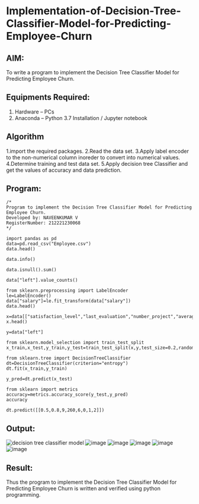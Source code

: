 # Implementation-of-Decision-Tree-Classifier-Model-for-Predicting-Employee-Churn

## AIM:
To write a program to implement the Decision Tree Classifier Model for Predicting Employee Churn.

## Equipments Required:
1. Hardware – PCs
2. Anaconda – Python 3.7 Installation / Jupyter notebook

## Algorithm
1.import the required packages.
2.Read the data set.
3.Apply label encoder to the non-numerical column inoreder to convert into numerical values.
4.Determine training and test data set.
5.Apply decision tree Classifier and get the values of accuracy and data prediction.

## Program:
```
/*
Program to implement the Decision Tree Classifier Model for Predicting Employee Churn.
Developed by: NAVEENKUMAR V
RegisterNumber: 212221230068
*/

import pandas as pd
data=pd.read_csv("Employee.csv")
data.head()

data.info()

data.isnull().sum()

data["left"].value_counts()

from sklearn.preprocessing import LabelEncoder
le=LabelEncoder()
data["salary"]=le.fit_transform(data["salary"])
data.head()

x=data[["satisfaction_level","last_evaluation","number_project","average_montly_hours","time_spend_company","Work_accident","promotion_last_5years","salary"]]
x.head()

y=data["left"]

from sklearn.model_selection import train_test_split
x_train,x_test,y_train,y_test=train_test_split(x,y,test_size=0.2,random_state=100)

from sklearn.tree import DecisionTreeClassifier
dt=DecisionTreeClassifier(criterion="entropy")
dt.fit(x_train,y_train)

y_pred=dt.predict(x_test)

from sklearn import metrics
accuracy=metrics.accuracy_score(y_test,y_pred)
accuracy

dt.predict([[0.5,0.8,9,260,6,0,1,2]])
```

## Output:
![decision tree classifier model](sam.png)
![image](https://user-images.githubusercontent.com/94165322/202893038-a2b24373-9269-46f6-ac9a-5109a7ae9c4c.png)
![image](https://user-images.githubusercontent.com/94165322/202893044-47ff827c-974e-40fd-ab8c-e6d5fb279adf.png)
![image](https://user-images.githubusercontent.com/94165322/202893049-0b3c592e-c500-43a3-8c3c-db23e4102b79.png)
![image](https://user-images.githubusercontent.com/94165322/202893059-c0a083e8-60db-49fa-83fd-c4bafcaba54c.png)
![image](https://user-images.githubusercontent.com/94165322/202893063-a02d96c7-1359-4e55-958c-2bed530190ad.png)


## Result:
Thus the program to implement the  Decision Tree Classifier Model for Predicting Employee Churn is written and verified using python programming.
